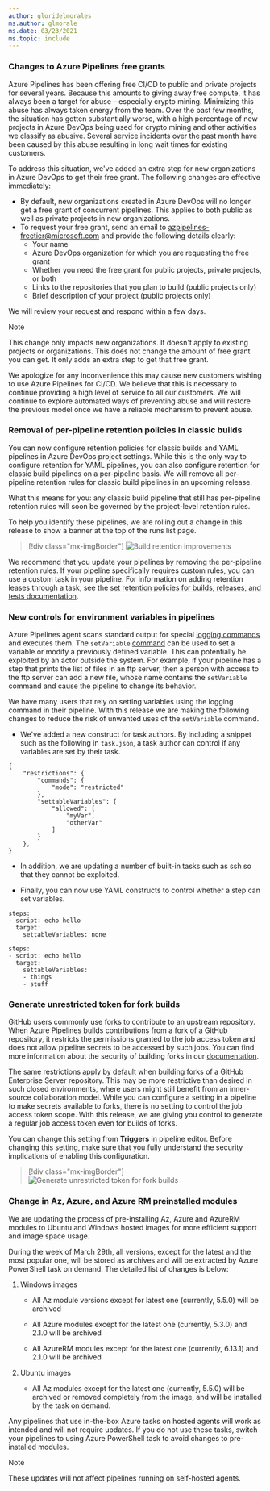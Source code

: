 ```yaml
---
author: gloridelmorales
ms.author: glmorale
ms.date: 03/23/2021
ms.topic: include
---
```


### Changes to Azure Pipelines free grants

Azure Pipelines has been offering free CI/CD to public and private projects for several years. Because this amounts to giving away free compute, it has always been a target for abuse – especially crypto mining. Minimizing this abuse has always taken energy from the team. Over the past few months, the situation has gotten substantially worse, with a high percentage of new projects in Azure DevOps being used for crypto mining and other activities we classify as abusive. Several service incidents over the past month have been caused by this abuse resulting in long wait times for existing customers.

To address this situation, we've added an extra step for new organizations in Azure DevOps to get their free grant. The following changes are effective immediately:

* By default, new organizations created in Azure DevOps will no longer get a free grant of concurrent pipelines. This applies to both public as well as private projects in new organizations.
* To request your free grant, send an email to azpipelines-freetier@microsoft.com and provide the following details clearly:
    * Your name
    * Azure DevOps organization for which you are requesting the free grant
    * Whether you need the free grant for public projects, private projects, or both
    * Links to the repositories that you plan to build (public projects only) 
    * Brief description of your project (public projects only) 

We will review your request and respond within a few days.

> [!NOTE]
> This change only impacts new organizations. It doesn't apply to existing projects or organizations. This does not change the amount of free grant you can get. It only adds an extra step to get that free grant.

We apologize for any inconvenience this may cause new customers wishing to use Azure Pipelines for CI/CD. We believe that this is necessary to continue providing a high level of service to all our customers. We will continue to explore automated ways of preventing abuse and will restore the previous model once we have a reliable mechanism to prevent abuse.
### Removal of per-pipeline retention policies in classic builds

You can now configure retention policies for classic builds and YAML pipelines in Azure DevOps project settings. While this is the only way to configure retention for YAML pipelines, you can also configure retention for classic build pipelines on a per-pipeline basis. We will remove all per-pipeline retention rules for classic build pipelines in an upcoming release. 

What this means for you: any classic build pipeline that still has per-pipeline retention rules will soon be governed by the project-level retention rules.

To help you identify these pipelines, we are rolling out a change in this release to show a banner at the top of the runs list page.

> [!div class="mx-imgBorder"]
> ![Build retention improvements](../../media/184-pipelines-03.png)

We recommend that you update your pipelines by removing the per-pipeline retention rules. If your pipeline specifically requires custom rules, you can use a custom task in your pipeline. For information on adding retention leases through a task, see the [set retention policies for builds, releases, and tests documentation](/azure/devops/pipelines/policies/retention?preserve-view=true&tabs=yaml&view=azure-devops#automatically-set-retention-lease-on-pipeline-runs).

### New controls for environment variables in pipelines

Azure Pipelines agent scans standard output for special [logging commands](/azure/devops/pipelines/scripts/logging-commands) and executes them. The `setVariable` [command](/azure/devops/pipelines/scripts/logging-commands?preserve-view=true&tabs=bash&view=azure-devops#setvariable-initialize-or-modify-the-value-of-a-variable) can be used to set a variable or modify a previously defined variable. This can potentially be exploited by an actor outside the system. For example, if your pipeline has a step that prints the list of files in an ftp server, then a person with access to the ftp server can add a new file, whose name contains the `setVariable` command and cause the pipeline to change its behavior.

We have many users that rely on setting variables using the logging command in their pipeline. With this release we are making the following changes to reduce the risk of unwanted uses of the `setVariable` command. 

* We've added a new construct for task authors. By including a snippet such as the following in `task.json`, a task author can control if any variables are set by their task.

```
{
    "restrictions": {
        "commands": {
            "mode": "restricted"
        },
        "settableVariables": {
            "allowed": [
                "myVar",
                "otherVar"
            ]
        }
    },
}​ 
```

* In addition, we are updating a number of built-in tasks such as ssh so that they cannot be exploited.

* Finally, you can now use YAML constructs to control whether a step can set variables.

```
steps:
- script: echo hello
  target:
    settableVariables: none
```

```
steps:
- script: echo hello
  target:
    settableVariables:
    - things
    - stuff
```    

### Generate unrestricted token for fork builds

GitHub users commonly use forks to contribute to an upstream repository. When Azure Pipelines builds contributions from a fork of a GitHub repository, it restricts the permissions granted to the job access token and does not allow pipeline secrets to be accessed by such jobs. You can find more information about the security of building forks in our [documentation](/azure/devops/pipelines/repos/github?preserve-view=true&tabs=yaml&view=azure-devops#contributions-from-forks).

The same restrictions apply by default when building forks of a GitHub Enterprise Server repository. This may be more restrictive than desired in such closed environments, where users might still benefit from an inner-source collaboration model. While you can configure a setting in a pipeline to make secrets available to forks, there is no setting to control the job access token scope. With this release, we are giving you control to generate a regular job access token even for builds of forks. 

You can change this setting from **Triggers** in pipeline editor. Before changing this setting, make sure that you fully understand the security implications of enabling this configuration.

> [!div class="mx-imgBorder"]
> ![Generate unrestricted token for fork builds](../../media/184-pipelines-02.png)


### Change in Az, Azure, and Azure RM preinstalled modules

We are updating the process of pre-installing Az, Azure and AzureRM modules to Ubuntu and Windows hosted images for more efficient support and image space usage.


During the week of March 29th, all versions, except for the latest and the most popular one, will be stored as archives and will be extracted by Azure PowerShell task on demand. The detailed list of changes is below:


1. Windows images

    * All Az module versions except for latest one (currently, 5.5.0) will be archived

    * All Azure modules except for the latest one (currently, 5.3.0) and 2.1.0 will be archived

    * All AzureRM modules except for the latest one (currently, 6.13.1) and 2.1.0 will be archived


2. Ubuntu images

    * All Az modules except for the latest one (currently, 5.5.0) will be archived or removed completely from the image, and will be installed by the task on demand.

Any pipelines that use in-the-box Azure tasks on hosted agents will work as intended and will not require updates. If you do not use these tasks, switch your pipelines to using Azure PowerShell task to avoid changes to pre-installed modules.

> [!NOTE]
> These updates will not affect pipelines running on self-hosted agents.